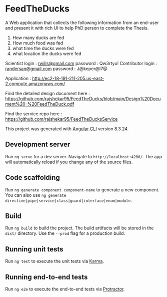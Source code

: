 # FeedTheDucks

A Web application that collects the following information from an end-user and present it with rich UI to help PhD person to complete the Thesis.

  1. How many ducks are fed
  2. How much food was fed
  3. what time the ducks were fed
  4. what location the ducks were fed

Scientist login : rwills@gmail.com  password : Qw3rtyu!
Contributor login : randersan@gmail.com password : J@keper@l7@

Application : http://ec2-18-191-211-205.us-east-2.compute.amazonaws.com/

Find the detailed design document here : https://github.com/rajshekar95/FeedTheDucks/blob/main/Design%20Document%20-%20FeedTheDuck.pdf

Find the service repo here : https://github.com/rajshekar95/FeedTheDucksService


This project was generated with [Angular CLI](https://github.com/angular/angular-cli) version 8.3.24.

## Development server

Run `ng serve` for a dev server. Navigate to `http://localhost:4200/`. The app will automatically reload if you change any of the source files.

## Code scaffolding

Run `ng generate component component-name` to generate a new component. You can also use `ng generate directive|pipe|service|class|guard|interface|enum|module`.

## Build

Run `ng build` to build the project. The build artifacts will be stored in the `dist/` directory. Use the `--prod` flag for a production build.

## Running unit tests

Run `ng test` to execute the unit tests via [Karma](https://karma-runner.github.io).

## Running end-to-end tests

Run `ng e2e` to execute the end-to-end tests via [Protractor](http://www.protractortest.org/).
